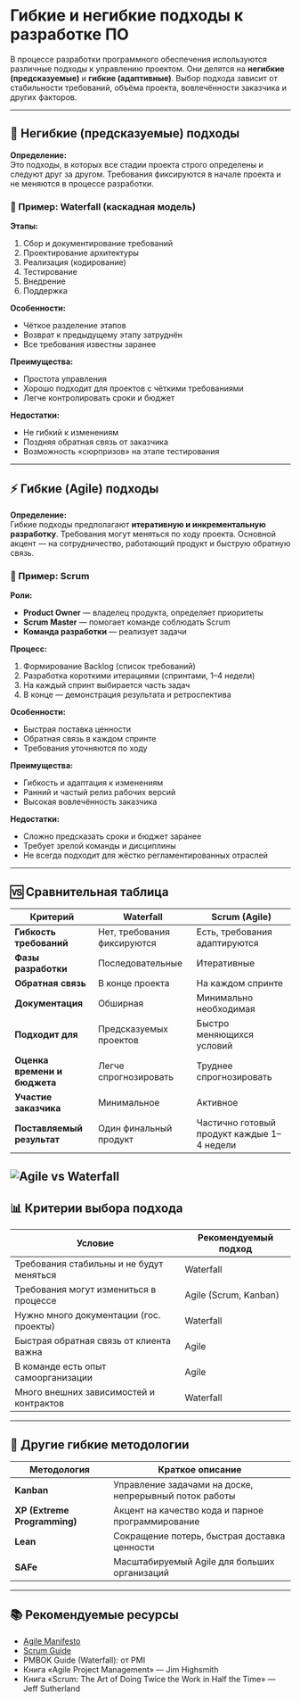 # Гибкие и негибкие подходы к разработке ПО

В процессе разработки программного обеспечения используются различные подходы к управлению проектом. Они делятся на **негибкие (предсказуемые)** и **гибкие (адаптивные)**. Выбор подхода зависит от стабильности требований, объёма проекта, вовлечённости заказчика и других факторов.

---

## 🧱 Негибкие (предсказуемые) подходы

**Определение:**  
Это подходы, в которых все стадии проекта строго определены и следуют друг за другом. Требования фиксируются в начале проекта и не меняются в процессе разработки.

### 🔹 Пример: Waterfall (каскадная модель)

**Этапы:**  
1. Сбор и документирование требований  
2. Проектирование архитектуры  
3. Реализация (кодирование)  
4. Тестирование  
5. Внедрение  
6. Поддержка

**Особенности:**  
- Чёткое разделение этапов  
- Возврат к предыдущему этапу затруднён  
- Все требования известны заранее

**Преимущества:**  
- Простота управления  
- Хорошо подходит для проектов с чёткими требованиями  
- Легче контролировать сроки и бюджет

**Недостатки:**  
- Не гибкий к изменениям  
- Поздняя обратная связь от заказчика  
- Возможность «сюрпризов» на этапе тестирования

---

## ⚡ Гибкие (Agile) подходы

**Определение:**  
Гибкие подходы предполагают **итеративную и инкрементальную разработку**. Требования могут меняться по ходу проекта. Основной акцент — на сотрудничество, работающий продукт и быструю обратную связь.

### 🔹 Пример: Scrum

**Роли:**  
- **Product Owner** — владелец продукта, определяет приоритеты  
- **Scrum Master** — помогает команде соблюдать Scrum  
- **Команда разработки** — реализует задачи

**Процесс:**  
1. Формирование Backlog (список требований)  
2. Разработка короткими итерациями (спринтами, 1–4 недели)  
3. На каждый спринт выбирается часть задач  
4. В конце — демонстрация результата и ретроспектива

**Особенности:**  
- Быстрая поставка ценности  
- Обратная связь в каждом спринте  
- Требования уточняются по ходу

**Преимущества:**  
- Гибкость и адаптация к изменениям  
- Ранний и частый релиз рабочих версий  
- Высокая вовлечённость заказчика

**Недостатки:**  
- Сложно предсказать сроки и бюджет заранее  
- Требует зрелой команды и дисциплины  
- Не всегда подходит для жёстко регламентированных отраслей

---

## 🆚 Сравнительная таблица

| Критерий                  | Waterfall                        | Scrum (Agile)                   |
|---------------------------|----------------------------------|----------------------------------|
| **Гибкость требований**    | Нет, требования фиксируются      | Есть, требования адаптируются   |
| **Фазы разработки**        | Последовательные                 | Итеративные                     |
| **Обратная связь**         | В конце проекта                  | На каждом спринте               |
| **Документация**           | Обширная                         | Минимально необходимая          |
| **Подходит для**           | Предсказуемых проектов           | Быстро меняющихся условий       |
| **Оценка времени и бюджета** | Легче спрогнозировать           | Труднее спрогнозировать         |
| **Участие заказчика**      | Минимальное                      | Активное                         |
| **Поставляемый результат** | Один финальный продукт           | Частично готовый продукт каждые 1–4 недели |

![Agile vs Waterfall](assets/images/ba/agileVSwaterfall.jpeg)
---

## 📊 Критерии выбора подхода

| Условие                                      | Рекомендуемый подход |
|----------------------------------------------|----------------------|
| Требования стабильны и не будут меняться     | Waterfall            |
| Требования могут измениться в процессе       | Agile (Scrum, Kanban)|
| Нужно много документации (гос. проекты)      | Waterfall            |
| Быстрая обратная связь от клиента важна      | Agile                |
| В команде есть опыт самоорганизации          | Agile                |
| Много внешних зависимостей и контрактов      | Waterfall            |

---

## 🧪 Другие гибкие методологии

| Методология | Краткое описание |
|-------------|------------------|
| **Kanban**  | Управление задачами на доске, непрерывный поток работы |
| **XP (Extreme Programming)** | Акцент на качество кода и парное программирование |
| **Lean**    | Сокращение потерь, быстрая доставка ценности |
| **SAFe**    | Масштабируемый Agile для больших организаций |

---

## 📚 Рекомендуемые ресурсы

- [Agile Manifesto](https://agilemanifesto.org)  
- [Scrum Guide](https://scrumguides.org)  
- PMBOK Guide (Waterfall): от PMI  
- Книга «Agile Project Management» — Jim Highsmith  
- Книга «Scrum: The Art of Doing Twice the Work in Half the Time» — Jeff Sutherland